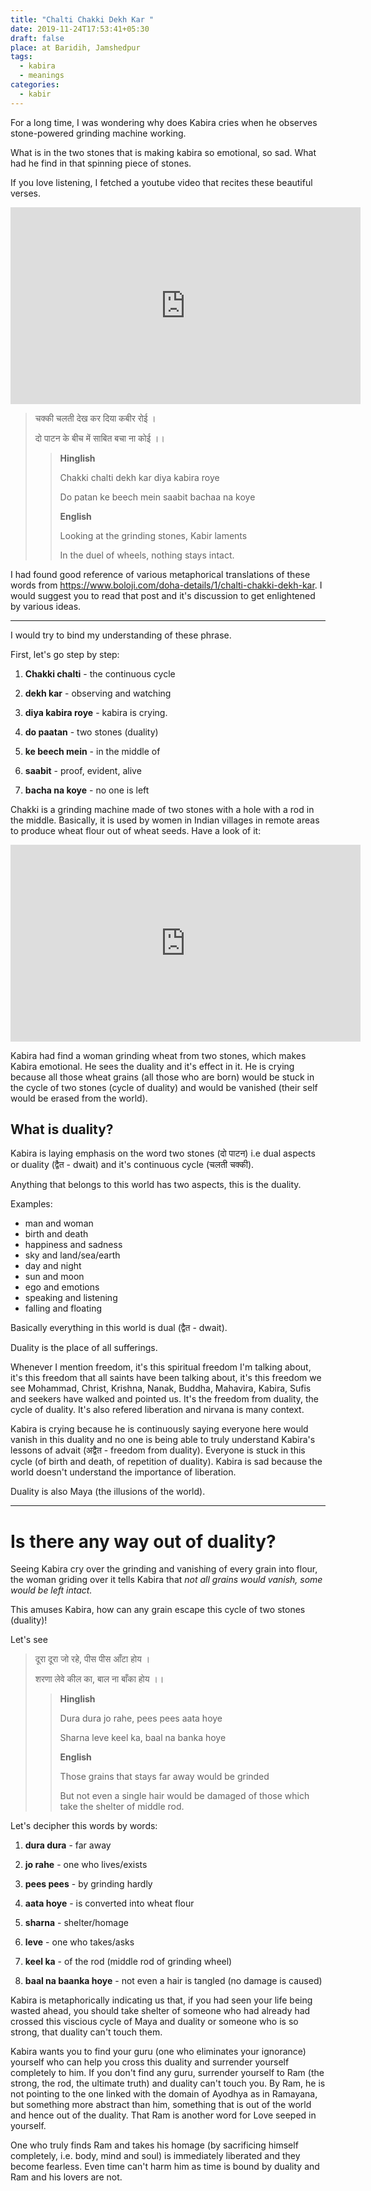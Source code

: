 ```yaml
---
title: "Chalti Chakki Dekh Kar "
date: 2019-11-24T17:53:41+05:30
draft: false
place: at Baridih, Jamshedpur
tags:
  - kabira
  - meanings
categories:
  - kabir
---
```


For a long time, I was wondering why does Kabira cries when he observes stone-powered grinding machine working.

What is in the two stones that is making kabira so emotional, so sad. What had he find in that spinning piece of stones.

If you love listening, I fetched a youtube video that recites these beautiful verses.

<center>
  <iframe width="560" height="315" src="https://www.youtube.com/embed/vYzuqs-FDHw" frameborder="0" allow="accelerometer; autoplay; encrypted-media; gyroscope; picture-in-picture" allowfullscreen></iframe>
</center>

> चक्की चलती देख कर दिया कबीर रोई ।
>
> दो पाटन के बीच में साबित बचा ना कोई ।।
>
> > **Hinglish**
> >
> > Chakki chalti dekh kar diya kabira roye
> >
> > Do patan ke beech mein saabit bachaa na koye
> >
> > **English**
> >
> > Looking at the grinding stones, Kabir laments
> >
> > In the duel of wheels, nothing stays intact.

I had found good reference of various metaphorical translations of these words from https://www.boloji.com/doha-details/1/chalti-chakki-dekh-kar. I would suggest you to read that post and it's discussion to get enlightened by various ideas.

---

I would try to bind my understanding of these phrase.

First, let's go step by step:

1. **Chakki chalti** - the continuous cycle

2. **dekh kar** - observing and watching

3. **diya kabira roye** - kabira is crying.

4. **do paatan** - two stones (duality)

5. **ke beech mein** - in the middle of

6. **saabit** - proof, evident, alive

7. **bacha na koye** - no one is left

Chakki is a grinding machine made of two stones with a hole with a rod in the middle. Basically, it is used by women in Indian villages in remote areas to produce wheat flour out of wheat seeds. Have a look of it:

<center>
  <iframe width="560" height="315" src="https://www.youtube.com/embed/jXPMqVVdciE" frameborder="0" allow="accelerometer; autoplay; encrypted-media; gyroscope; picture-in-picture" allowfullscreen></iframe>
</center>

Kabira had find a woman grinding wheat from two stones, which makes Kabira emotional. He sees the duality and it's effect in it. He is crying because all those wheat grains (all those who are born) would be stuck in the cycle of two stones (cycle of duality) and would be vanished (their self would be erased from the world).

## What is duality?

Kabira is laying emphasis on the word two stones (दो पाटन) i.e dual aspects or duality (द्वैत - dwait) and it's continuous cycle (चलती चक्की).

Anything that belongs to this world has two aspects, this is the duality.

Examples:

- man and woman
- birth and death
- happiness and sadness
- sky and land/sea/earth
- day and night
- sun and moon
- ego and emotions
- speaking and listening
- falling and floating

Basically everything in this world is dual (द्वैत - dwait).

Duality is the place of all sufferings.

Whenever I mention freedom, it's this spiritual freedom I'm talking about, it's this freedom that all saints have been talking about, it's this freedom we see Mohammad, Christ, Krishna, Nanak, Buddha, Mahavira, Kabira, Sufis and seekers have walked and pointed us. It's the freedom from duality, the cycle of duality. It's also refered liberation and nirvana is many context.

Kabira is crying because he is continuously saying everyone here would vanish in this duality and no one is being able to truly understand Kabira's lessons of advait (अद्वैत - freedom from duality). Everyone is stuck in this cycle (of birth and death, of repetition of duality). Kabira is sad because the world doesn't understand the importance of liberation.

Duality is also Maya (the illusions of the world).

---

# Is there any way out of duality?

Seeing Kabira cry over the grinding and vanishing of every grain into flour, the woman griding over it tells Kabira that _not all grains would vanish, some would be left intact._

This amuses Kabira, how can any grain escape this cycle of two stones (duality)!

Let's see

> दूरा दूरा जो रहे, पीस पीस आँटा होय ।
>
> शरणा लेवे कील का, बाल ना बाँका होय ।।
>
> > **Hinglish**
> >
> > Dura dura jo rahe, pees pees aata hoye
> >
> > Sharna leve keel ka, baal na banka hoye
> >
> > **English**
> >
> > Those grains that stays far away would be grinded
> >
> > But not even a single hair would be damaged of those which take the shelter of middle rod.

Let's decipher this words by words:

1. **dura dura** - far away

2. **jo rahe** - one who lives/exists

3. **pees pees** - by grinding hardly

4. **aata hoye** - is converted into wheat flour

5. **sharna** - shelter/homage

6. **leve** - one who takes/asks

7. **keel ka** - of the rod (middle rod of grinding wheel)

8. **baal na baanka hoye** - not even a hair is tangled (no damage is
   caused)

Kabira is metaphorically indicating us that, if you had seen your life being wasted ahead, you should take shelter of someone who had already had crossed this viscious cycle of Maya and duality or someone who is so strong, that duality can't touch them.

Kabira wants you to find your guru (one who eliminates your ignorance) yourself who can help you cross this duality and surrender yourself completely to him. If you don't find any guru, surrender yourself to Ram (the strong, the rod, the ultimate truth) and duality can't touch you. By Ram, he is not pointing to the one linked with the domain of Ayodhya as in Ramayana, but something more abstract than him, something that is out of the world and hence out of the duality.
That Ram is another word for Love seeped in yourself.

One who truly finds Ram and takes his homage (by sacrificing himself completely, i.e. body, mind and soul) is immediately liberated and they become fearless. Even time can't harm him as time is bound by duality and Ram and his lovers are not.
